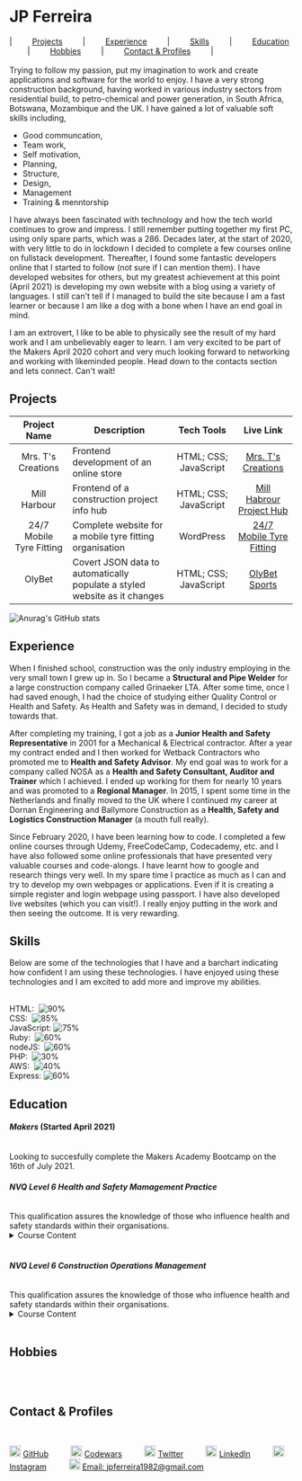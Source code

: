 JP Ferreira
======
|&emsp; &emsp; [Projects](#proj) &emsp; &emsp;|&emsp; &emsp; [Experience](#exp) &emsp; &emsp;|&emsp; &emsp; [Skills](#ski) &emsp; &emsp;|&emsp; &emsp; [Education](#edu) &emsp; &emsp;|&emsp; &emsp; [Hobbies](#hob) &emsp; &emsp;|&emsp; &emsp; [Contact & Profiles](#cont_prof) &emsp; &emsp;|
<br>
<br>
Trying to follow my passion, put my imagination to work and create applications and software for the world to enjoy. I have a very strong construction background, having worked in various industry sectors from residential build, to petro-chemical and power generation, in South Africa, Botswana, Mozambique and the UK. I have gained a lot of valuable soft skills including, 
- Good communcation, 
- Team work, 
- Self motivation, 
- Planning, 
- Structure,
- Design,
- Management
- Training & menntorship

I have always been fascinated with technology and how the tech world continues to grow and impress. I still remember putting together my first PC, using only spare parts, which was a 286. Decades later, at the start of 2020, with very little to do in lockdown I decided to complete a few courses online on fullstack development. Thereafter, I found some fantastic developers online that I started to follow (not sure if I can mention them). I have developed websites for others, but my greatest achievement at this point (April 2021) is developing my own website with a blog using a variety of languages. I still can't tell if I managed to build the site because I am a fast learner or because I am like a dog with a bone when I have an end goal in mind.

I am an extrovert, I like to be able to physically see the result of my hard work and I am unbelievably eager to learn. I am very excited to be part of the Makers April 2020 cohort and very much looking forward to networking and working with likeminded people. Head down to the contacts section and lets connect. Can't wait!

## Projects<a name="proj"></a>

|        Project Name       |               Description                      |          Tech Tools          |                      Live Link                                  |
|:-------------------------:|------------------------------------------------|:----------------------------:|:---------------------------------------------------------------:|
|Mrs. T's Creations         | Frontend development of an online store        | HTML; CSS; JavaScript        | [Mrs. T's Creations](https://www.mrstcreations.co.uk)           |
|Mill Harbour               | Frontend of a construction project info hub    | HTML; CSS; JavaScript        | [Mill Habrour Project Hub](https://www.millharbourproject.co.uk)|
|24/7 Mobile Tyre Fitting   | Complete website for a mobile tyre fitting organisation | WordPress | [24/7 Mobile Tyre Fitting](https://emergency24mobiletyrefitting.co.uk/)   |
|OlyBet                     | Covert JSON data to automatically populate a styled website as it changes| HTML; CSS; JavaScript | [OlyBet Sports](https://www.olybet.eu/sports)|

![Anurag's GitHub stats](https://github-readme-stats.vercel.app/api?username=GoWebMe2020&show_icons=true&theme=radical)

## Experience<a name="exp"></a>

When I finished school, construction was the only industry employing in the very small town I grew up in. So I became a **Structural and Pipe Welder** for a large construction company called Grinaeker LTA. After some time, once I had saved enough, I had the choice of studying either Quality Control or Health and Safety. As Health and Safety was in demand, I decided to study towards that.

After completing my training, I got a job as a **Junior Health and Safety Representative** in 2001 for a Mechanical & Electrical contractor. After a year my contract ended and I then worked for Wetback Contractors who promoted me to **Health and Safety Advisor**. My end goal was to work for a company called NOSA as a **Health and Safety Consultant, Auditor and Trainer** which I achieved. I ended up working for them for nearly 10 years and was promoted to a **Regional Manager**. In 2015, I spent some time in the Netherlands and finally moved to the UK where I continued my career at Dornan Engineering and Ballymore Construction as a **Health, Safety and Logistics Construction Manager** (a mouth full really).
  
Since February 2020, I have been learning how to code. I completed a few online courses through Udemy, FreeCodeCamp, Codecademy, etc. and I have also followed some online professionals that have presented very valuable courses and code-alongs. I have learnt how to google and research things very well. In my spare time I practice as much as I can and try to develop my own webpages or applications. Even if it is creating a simple register and login webpage using passport. I have also developed live websites (which you can visit!). I really enjoy putting in the work and then seeing the outcome. It is very rewarding. 

## Skills<a name="ski"></a>

Below are some of the technologies that I have and a barchart indicating how confident I am using these technologies. I have enjoyed using these technologies and I am excited to add more and improve my abilities. 
<br>
<br>

HTML:&nbsp;&nbsp;![90%](https://progress-bar.dev/90/?width=500)<br>
CSS:&nbsp;&nbsp;![85%](https://progress-bar.dev/85/?width=500)<br>
JavaScript:&nbsp;![75%](https://progress-bar.dev/65/?width=500)<br>
Ruby:&nbsp;&nbsp;![60%](https://progress-bar.dev/60/?width=500)<br>
nodeJS:&nbsp;&nbsp;![60%](https://progress-bar.dev/40/?width=500)<br>
PHP:&nbsp;&nbsp;![30%](https://progress-bar.dev/20/?width=500)<br>
AWS:&nbsp;&nbsp;![40%](https://progress-bar.dev/35/?width=500)<br>
Express:&nbsp;![60%](https://progress-bar.dev/55/?width=500)<br>

## Education<a name="edu"></a>

#### ***Makers*** (Started April 2021)
<br>
Looking to succesfully complete the Makers Academy Bootcamp on the 16th of July 2021.
<br>

#### ***NVQ Level 6 Health and Safety Mamagement Practice***
<br>
This qualification assures the knowledge of those who influence health and safety standards within their organisations.
<br>
<details closed>
<summary>Course Content</summary>
<br>
  <ul>
    <li>Promote a positive Health and Safety culture</li>
    <li>Develop and implement the Health and Safety policy</li>
    <li>Develop and implement effective communication systems for Health and Safety information</li>
    <li>Develop and maintain individual and organisational competence in Health and Safety matters</li>
    <li>Identify, access and control Health and Safety risks</li>
    <li>Develop and implement proactive monitoring systems for Health and Safety</li>
    <li>Develop and implement reactive monitoring systems for Health and Safety</li>
    <li>Develop and implement Health and Safety emergency response systems and procedures</li>
    <li>Develop and implement Health and Safety review systems</li>
    <li>Maintain knowledge of improvements to influence health and safety practice</li>
  </ul>
</details>
<br>

#### ***NVQ Level 6 Construction Operations Management***
<br>
This qualification assures the knowledge of those who influence health and safety standards within their organisations.
<br>
<details closed>
<summary>Course Content</summary>
<br>
  <ul>
    <li>Maintain health, safety and welfare systems in construction</li>
    <li>Manage the performance of teams and individuals in construction</li>
    <li>Chair meetings and take decisions in construction</li>
    <li>Enhance working relationships in construction</li>
    <li>Specify and control production documents in construction</li>
    <li>Identify, assess and evaluate project requirements in construction</li>
    <li>Evaluate and confirm work methods and programme in construction</li>
    <li>Ascertain the condition of property in construction</li>
  </ul>
</details>
<br>

## Hobbies<a name="hob"></a>
<br>

<br>

## Contact & Profiles<a name="cont_prof"></a>
<br>

<img src="https://cdn3.iconfinder.com/data/icons/logos-and-brands-adobe/512/142_Github-512.png" width="20" height="20"/> [GitHub](https://github.com/GoWebMe2020) &emsp; &emsp;
<img src="https://camo.githubusercontent.com/5334ac63cec7844521712c1f88727711dc1dc6a8b2a6ea85612408869f8dfef9/687474703a2f2f7777772e736f66746c61622e6e7475612e67722f7e6e69636b69652f696d616765732f6c6f676f2f636f6465776172732e706e67" width="20" height="20"/> [Codewars](https://www.codewars.com/users/jpferreira1982) &emsp; &emsp;
<img src="https://image.flaticon.com/icons/png/512/124/124021.png" width="20" height="20"/> [Twitter](https://twitter.com/GoWebMe) &emsp; &emsp;
<img src="https://cdn4.iconfinder.com/data/icons/social-messaging-ui-color-shapes-2-free/128/social-linkedin-circle-512.png" width="20" height="20"/> [LinkedIn](https://www.linkedin.com/in/jpferreira1982/) &emsp; &emsp;
<img src="https://upload.wikimedia.org/wikipedia/commons/thumb/a/a5/Instagram_icon.png/768px-Instagram_icon.png" width="20" height="20"/> [Instagram](https://www.instagram.com/gowebme/) &emsp; &emsp;
<img src="https://cdn4.iconfinder.com/data/icons/miu-black-social-2/60/mail-512.png" width="20" height="20"/> [Email: jpferreira1982@gmail.com](mailto:jpferreira1982@gmail.com)


